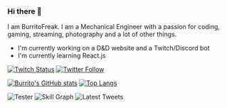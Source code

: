 ### Hi there 👋

I am BurritoFreak. I am a Mechanical Engineer with a passion for coding, gaming, streaming, photography and a lot of other things.

- I'm currently working on a D&D website and a Twitch/Discord bot
- I'm currently learning React.js

[![Twitch Status](https://img.shields.io/twitch/status/BurritoFreak?label=BurritoFreak&logo=Twitch)][ttv]
[![Twitter Follow](https://img.shields.io/twitter/follow/burritofreak1?logo=Twitter&style=flat)][Twitter]

[![Burrito's GitHub stats](https://github-readme-stats.vercel.app/api?username=BurritoFreak&show_icons=true&line_height=27&count_private=true&theme=dark&hide_border=true&border_radius=10)][Git]
[![Top Langs](https://github-readme-stats.vercel.app/api/top-langs/?username=BurritoFreak&langs_count=3&border_radius=10&theme=dark&hide_border=true)][Git]

![Tester](https://cr-ss-service.azurewebsites.net/api/ScreenShot?widget=activity&username=burritofreak)
![Skill Graph](https://cr-skills-chart-widget.azurewebsites.net/api/api?username=burritofreak&bg=#000)
![Latest Tweets](https://github-readme-twitter.gazf.vercel.app/api?id=burritofreak1&layout=wide&show_border=off)



[Git]:https://github.com/BurritoFreak
[Twitter]:https://twitter.com/burritofreak1
[ttv]:https://twitch.tv/BurritoFreak
<!--
**BurritoFreak/BurritoFreak** is a ✨ _special_ ✨ repository because its `README.md` (this file) appears on your GitHub profile.

Here are some ideas to get you started:

- 🔭 I’m currently working on ...
- 🌱 I’m currently learning ...
- 👯 I’m looking to collaborate on ...
- 🤔 I’m looking for help with ...
- 💬 Ask me about ...
- 📫 How to reach me: ...
- 😄 Pronouns: ...
- ⚡ Fun fact: ...
-->
